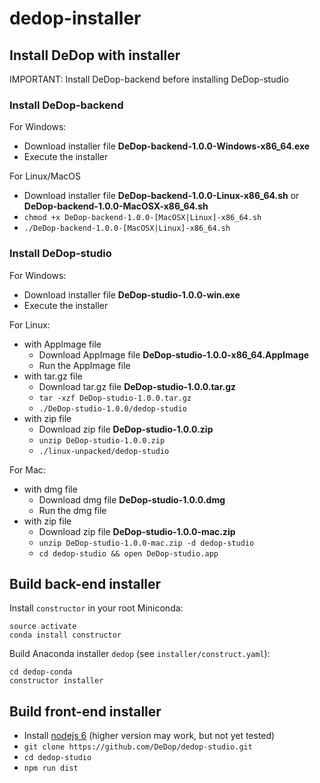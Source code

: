 # dedop-installer

## Install DeDop with installer

IMPORTANT: Install DeDop-backend before installing DeDop-studio

### Install DeDop-backend

For Windows:
* Download installer file **DeDop-backend-1.0.0-Windows-x86_64.exe**
* Execute the installer

For Linux/MacOS
* Download installer file **DeDop-backend-1.0.0-Linux-x86_64.sh** or **DeDop-backend-1.0.0-MacOSX-x86_64.sh**
* `chmod +x DeDop-backend-1.0.0-[MacOSX|Linux]-x86_64.sh`
* `./DeDop-backend-1.0.0-[MacOSX|Linux]-x86_64.sh`

### Install DeDop-studio

For Windows:
* Download installer file **DeDop-studio-1.0.0-win.exe**
* Execute the installer

For Linux:
* with AppImage file
  * Download AppImage file **DeDop-studio-1.0.0-x86_64.AppImage**
  * Run the AppImage file
* with tar.gz file
  * Download tar.gz file **DeDop-studio-1.0.0.tar.gz**
  * `tar -xzf DeDop-studio-1.0.0.tar.gz`
  * `./DeDop-studio-1.0.0/dedop-studio`
* with zip file
  * Download zip file **DeDop-studio-1.0.0.zip**
  * `unzip DeDop-studio-1.0.0.zip`
  * `./linux-unpacked/dedop-studio`

For Mac:
* with dmg file
  * Download dmg file **DeDop-studio-1.0.0.dmg**
  * Run the dmg file
* with zip file
  * Download zip file **DeDop-studio-1.0.0-mac.zip**
  * `unzip DeDop-studio-1.0.0-mac.zip -d dedop-studio`
  * `cd dedop-studio && open DeDop-studio.app`

## Build back-end installer

Install `constructor` in your root Miniconda:

    source activate
    conda install constructor


Build Anaconda installer `dedop` (see `installer/construct.yaml`):

    cd dedop-conda
    constructor installer
    
## Build front-end installer

* Install [nodejs 6](https://nodejs.org/en/download/) (higher version may work, but not yet tested)
* `git clone https://github.com/DeDop/dedop-studio.git`
* `cd dedop-studio`
* `npm run dist`

